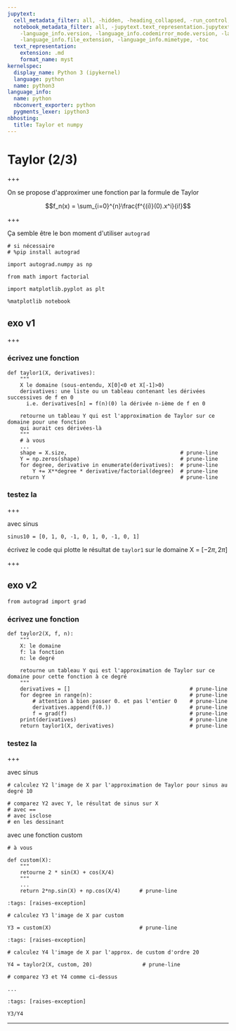```yaml
---
jupytext:
  cell_metadata_filter: all, -hidden, -heading_collapsed, -run_control, -trusted
  notebook_metadata_filter: all, -jupytext.text_representation.jupytext_version, -jupytext.text_representation.format_version,
    -language_info.version, -language_info.codemirror_mode.version, -language_info.codemirror_mode,
    -language_info.file_extension, -language_info.mimetype, -toc
  text_representation:
    extension: .md
    format_name: myst
kernelspec:
  display_name: Python 3 (ipykernel)
  language: python
  name: python3
language_info:
  name: python
  nbconvert_exporter: python
  pygments_lexer: ipython3
nbhosting:
  title: Taylor et numpy
---
```


# Taylor (2/3)

+++

On se propose d'approximer une fonction par la formule de Taylor

$$f_n(x) = \sum_{i=0}^{n}\frac{f^{(i)}(0).x^i}{i!}$$

+++

Ça semble être le bon moment d'utiliser `autograd`

```{code-cell} ipython3
# si nécessaire
# %pip install autograd

import autograd.numpy as np

from math import factorial
```

```{code-cell} ipython3
import matplotlib.pyplot as plt

%matplotlib notebook
```

## exo v1

+++

### écrivez une fonction

```{code-cell} ipython3
def taylor1(X, derivatives):
    """
    X le domaine (sous-entendu, X[0]<0 et X[-1]>0)
    derivatives: une liste ou un tableau contenant les dérivées successives de f en 0
      i.e. derivatives[n] = f(n)(0) la dérivée n-ième de f en 0
    
    retourne un tableau Y qui est l'approximation de Taylor sur ce domaine pour une fonction
    qui aurait ces dérivées-là
    """
    # à vous
    ...
    shape = X.size,                                    # prune-line
    Y = np.zeros(shape)                                # prune-line
    for degree, derivative in enumerate(derivatives):  # prune-line
        Y += X**degree * derivative/factorial(degree)  # prune-line
    return Y                                           # prune-line
```

### testez la

+++

avec sinus

```{code-cell} ipython3
sinus10 = [0, 1, 0, -1, 0, 1, 0, -1, 0, 1]
```

écrivez le code qui plotte le résultat de `taylor1` sur le domaine X = $[-2\pi, 2\pi]$

+++

## exo v2

```{code-cell} ipython3
from autograd import grad
```

### écrivez une fonction

```{code-cell} ipython3
def taylor2(X, f, n):
    """
    X: le domaine
    f: la fonction
    n: le degré
    
    retourne un tableau Y qui est l'approximation de Taylor sur ce domaine pour cette fonction à ce degré
    """
    derivatives = []                                      # prune-line
    for degree in range(n):                               # prune-line
        # attention à bien passer 0. et pas l'entier 0    # prune-line
        derivatives.append(f(0.))                         # prune-line
        f = grad(f)                                       # prune-line
    print(derivatives)                                    # prune-line
    return taylor1(X, derivatives)                        # prune-line
```

### testez la

+++

avec sinus

```{code-cell} ipython3
# calculez Y2 l'image de X par l'approximation de Taylor pour sinus au degré 10
```

```{code-cell} ipython3
# comparez Y2 avec Y, le résultat de sinus sur X
# avec ==
# avec isclose
# en les dessinant
```

avec une fonction custom

```{code-cell} ipython3
# à vous

def custom(X):
    """
    retourne 2 * sin(X) + cos(X/4)
    """
    ...
    return 2*np.sin(X) + np.cos(X/4)      # prune-line
```

```{code-cell} ipython3
:tags: [raises-exception]

# calculez Y3 l'image de X par custom

Y3 = custom(X)                            # prune-line
```

```{code-cell} ipython3
:tags: [raises-exception]

# calculez Y4 l'image de X par l'approx. de custom d'ordre 20

Y4 = taylor2(X, custom, 20)                # prune-line
```

```{code-cell} ipython3
# comparez Y3 et Y4 comme ci-dessus

...
```

```{code-cell} ipython3
:tags: [raises-exception]

Y3/Y4
```

***
